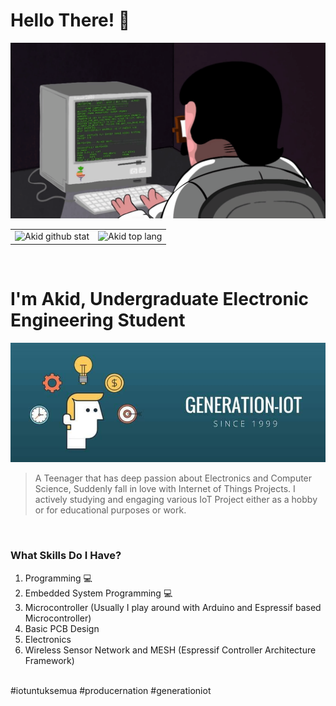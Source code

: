 
# Hello There! 👋

<center><img src="./poster1.gif"/></center>

|||
|---|---|
|![Akid github stat](https://github-readme-stats.vercel.app/api?username=Coderakid01&show_icons=true&hide_border=true&theme=vue)|![Akid top lang](https://github-readme-stats.vercel.app/api/top-langs/?username=Coderakid01&layout=compact&show_border=true&theme=html)| 

<br>

# I'm Akid, Undergraduate Electronic Engineering Student

  <p align="center"><img src="./poster2.jpg" width="900"></a></p>
  
  >A Teenager that has deep passion about Electronics and Computer Science, Suddenly fall in love with Internet of Things Projects. I actively studying and engaging various IoT Project either as a hobby or for educational purposes or work.
  
  </br>
  
  <h3>What Skills Do I Have?</h3>
  
  <ol>
  <li>Programming 💻</a></b></li>
  <li>Embedded System Programming 💻</a></b></li>
  <li>Microcontroller (Usually I play around with Arduino and Espressif based Microcontroller)</li>
  <li>Basic PCB Design</li>
  <li>Electronics</li>
  <li>Wireless Sensor Network and MESH (Espressif Controller Architecture Framework)</li>
  </ol>
  
</br>

<footer> #iotuntuksemua #producernation #generationiot </footer>
